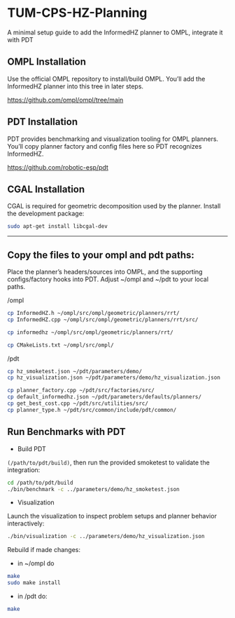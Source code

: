 # TUM-CPS-HZ-Planning

A minimal setup guide to add the InformedHZ planner to OMPL, integrate it with PDT

## OMPL Installation

Use the official OMPL repository to install/build OMPL. You’ll add the InformedHZ planner into this tree in later steps.

https://github.com/ompl/ompl/tree/main

## PDT Installation

PDT provides benchmarking and visualization tooling for OMPL planners. You’ll copy planner factory and config files here so PDT recognizes InformedHZ.

https://github.com/robotic-esp/pdt


## CGAL Installation

CGAL is required for geometric decomposition used by the planner. Install the development package:

```bash
sudo apt-get install libcgal-dev
```

---

## Copy the files to your ompl and pdt paths:

Place the planner’s headers/sources into OMPL, and the supporting configs/factory hooks into PDT. Adjust ~/ompl and ~/pdt to your local paths.

/ompl
```bash
cp InformedHZ.h ~/ompl/src/ompl/geometric/planners/rrt/
cp InformedHZ.cpp ~/ompl/src/ompl/geometric/planners/rrt/src/

cp informedhz ~/ompl/src/ompl/geometric/planners/rrt/

cp CMakeLists.txt ~/ompl/src/ompl/
```

/pdt
```bash
cp hz_smoketest.json ~/pdt/parameters/demo/
cp hz_visualization.json ~/pdt/parameters/demo/hz_visualization.json

cp planner_factory.cpp ~/pdt/src/factories/src/
cp default_informedhz.json ~/pdt/parameters/defaults/planners/
cp get_best_cost.cpp ~/pdt/src/utilities/src/
cp planner_type.h ~/pdt/src/common/include/pdt/common/
```

## Run Benchmarks with PDT

- Build PDT 

```(/path/to/pdt/build)```, then run the provided smoketest to validate the integration:

```bash
cd /path/to/pdt/build
./bin/benchmark -c ../parameters/demo/hz_smoketest.json
```

- Visualization

Launch the visualization to inspect problem setups and planner behavior interactively:

````bash
./bin/visualization -c ../parameters/demo/hz_visualization.json
````

Rebuild if made changes:

* in ~/ompl do 

```bash
make
sudo make install
```


* in /pdt do:

```bash
make
```